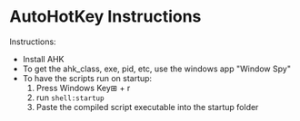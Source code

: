 # AutoHotKey Instructions

Instructions:
- Install AHK
- To get the ahk_class, exe, pid, etc, use the windows app "Window Spy"
- To have the scripts run on startup:
  1. Press Windows Key⊞ + r
  2. run `shell:startup`
  3. Paste the compiled script executable into the startup folder
